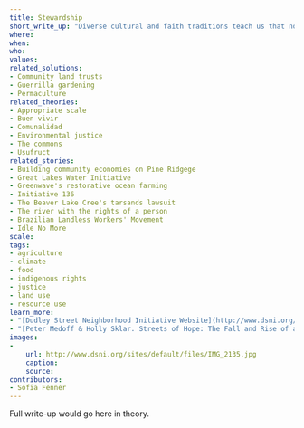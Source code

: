 ```yaml
---
title: Stewardship
short_write_up: "Diverse cultural and faith traditions teach us that no human ownership is truly absolute. Any control we have over the assets of this planet may be a gift from God, nature, or our ancestors, but one thing is for sure: our dominion is only temporary. Others bequeathed us these assets, and others will depend upon them after we are gone. Stewardship, as opposed to ownership, embraces this reality. Whereas ownership suggests a right to do as we please, stewardship emphasizes our responsibility to protect, cultivate, and serve that which nourishes us. As such, the concept of stewardship forms a solid foundation for conversations about distributive justice and regenerative systems. "
where: 
when:  
who: 
values:
related_solutions:
- Community land trusts
- Guerrilla gardening
- Permaculture
related_theories:
- Appropriate scale
- Buen vivir
- Comunalidad
- Environmental justice
- The commons
- Usufruct
related_stories:
- Building community economies on Pine Ridgege
- Great Lakes Water Initiative
- Greenwave's restorative ocean farming
- Initiative 136
- The Beaver Lake Cree's tarsands lawsuit
- The river with the rights of a person
- Brazilian Landless Workers' Movement
- Idle No More
scale:
tags: 
- agriculture
- climate
- food
- indigenous rights
- justice
- land use
- resource use
learn_more:
- "[Dudley Street Neighborhood Initiative Website](http://www.dsni.org/)"
- "[Peter Medoff & Holly Sklar. Streets of Hope: The Fall and Rise of an Urban Neighborhood. South End Press, 1994.](http://www.southendpress.org/2004/items/StreetsHope)"
images:
-
    url: http://www.dsni.org/sites/default/files/IMG_2135.jpg
    caption:
    source:
contributors:
- Sofia Fenner
---
```

Full write-up would go here in theory.
